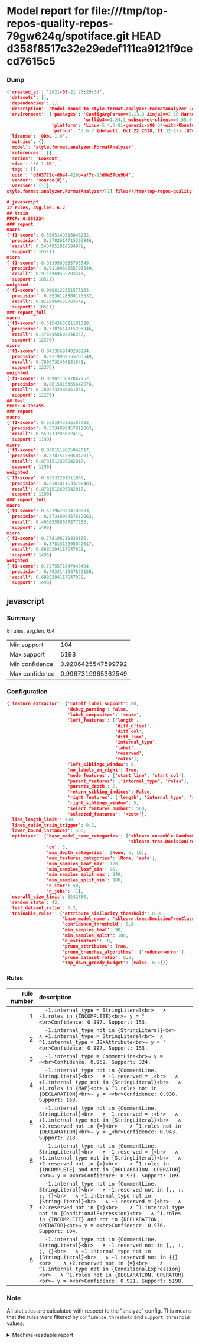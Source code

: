 # Model report for file:///tmp/top-repos-quality-repos-79gw624q/spotiface.git HEAD d358f8517c32e29edef111ca9121f9cecd7615c5

### Dump

```json
{'created_at': '2021-08-21 23:29:34',
 'datasets': [],
 'dependencies': [],
 'description': 'Model bound to style.format.analyzer.FormatAnalyzer Lookout analyzer.',
 'environment': {'packages': 'ConfigArgParse==0.13.0 Jinja2==2.10 MarkupSafe==1.1.1 PyStemmer==1.3.0 PyYAML==5.1 Pympler==0.5 SQLAlchemy==1.2.10 SQLAlchemy-Utils==0.33.3 asdf==2.3.2 bblfsh==2.12.7 boto==2.49.0 boto3==1.9.130 botocore==1.12.130 cachetools==2.0.1 certifi==2019.3.9 chardet==3.0.4 clint==0.5.1 docker==3.7.0 docker-pycreds==0.4.0 dulwich==0.19.11 grpcio==1.19.0 grpcio-tools==1.19.0 humanfriendly==4.16.1 humanize==0.5.1 idna==2.8 jmespath==0.9.4 jsonschema==2.6.0 lookout-sdk==0.4.1 lookout-sdk-ml==0.19.0 lookout-style==0.2.0 lz4==2.1.6 modelforge==0.12.1 numpy==1.16.2 packaging==19.0 pandas==0.22.0 pip==19.0.3 protobuf==3.7.0 psycopg2-binary==2.7.5 pygtrie==2.3 pyparsing==2.3.1 python-dateutil==2.8.0 python-igraph==0.7.1.post6 pytz==2019.1 requests==2.21.0 requirements-parser==0.2.0 scikit-learn==0.20.1 scikit-optimize==0.5.2 scipy==1.2.1 semantic-version==2.6.0 setuptools==40.8.0 six==1.12.0 smart-open==1.8.1 sourced-ml==0.8.2 spdx==2.5.0 stringcase==1.2.0 tabulate==0.8.2 tqdm==4.31.1 '
                             'urllib3==1.24.1 websocket-client==0.55.0 xxhash==1.3.0',
                 'platform': 'Linux-5.4.0-81-generic-x86_64-with-Ubuntu-18.04-bionic',
                 'python': '3.6.7 (default, Oct 22 2018, 11:32:17) [GCC 8.2.0]'},
 'license': 'ODbL-1.0',
 'metrics': {},
 'model': 'style.format.analyzer.FormatAnalyzer',
 'references': [],
 'series': 'Lookout',
 'size': '16.7 kB',
 'tags': [],
 'uuid': 'b303772c-dba4-429b-af7c-93d8e37ce9b4',
 'vendor': 'source{d}',
 'version': [1]}
style.format.analyzer.FormatAnalyzer/[1] file:///tmp/top-repos-quality-repos-79gw624q/spotiface.git d358f8517c32e29edef111ca9121f9cecd7615c5

# javascript
17 rules, avg.len. 6.2
## train
PPCR: 0.856224
### report
macro
{'f1-score': 0.5585149516846202,
 'precision': 0.5782614715293846,
 'recall': 0.5434851910584979,
 'support': 10511}
micro
{'f1-score': 0.9119969555703549,
 'precision': 0.9119969555703549,
 'recall': 0.9119969555703549,
 'support': 10511}
weighted
{'f1-score': 0.9008122561575163,
 'precision': 0.8936128808175532,
 'recall': 0.9119969555703549,
 'support': 10511}
### report_full
macro
{'f1-score': 0.5154363811101328,
 'precision': 0.5782614715293846,
 'recall': 0.4769458602256347,
 'support': 12276}
micro
{'f1-score': 0.8413569140299294,
 'precision': 0.9119969555703549,
 'recall': 0.7808732486151841,
 'support': 12276}
weighted
{'f1-score': 0.8098273897847952,
 'precision': 0.8615815365642576,
 'recall': 0.7808732486151841,
 'support': 12276}
## test
PPCR: 0.795455
### report
macro
{'f1-score': 0.5651943256187703,
 'precision': 0.5734099457812063,
 'recall': 0.559733285082418,
 'support': 1190}
micro
{'f1-score': 0.8781512605042017,
 'precision': 0.8781512605042017,
 'recall': 0.8781512605042017,
 'support': 1190}
weighted
{'f1-score': 0.85532291611905,
 'precision': 0.8381011633792483,
 'recall': 0.8781512605042017,
 'support': 1190}
### report_full
macro
{'f1-score': 0.5219673904180083,
 'precision': 0.5734099457812063,
 'recall': 0.49365558037877355,
 'support': 1496}
micro
{'f1-score': 0.778108711839166,
 'precision': 0.8781512605042017,
 'recall': 0.6985294117647058,
 'support': 1496}
weighted
{'f1-score': 0.7275571847448404,
 'precision': 0.7934141967872158,
 'recall': 0.6985294117647058,
 'support': 1496}
```

## javascript
### Summary
8 rules, avg.len. 6.4

| | |
|-|-|
|Min support|104|
|Max support|5198|
|Min confidence|0.9206425547599792|
|Max confidence|0.9967319965362549|

### Configuration

```json
{'feature_extractor': {'cutoff_label_support': 80,
                       'debug_parsing': False,
                       'label_composites': '<cut>',
                       'left_features': ['length',
                                         'diff_offset',
                                         'diff_col',
                                         'diff_line',
                                         'internal_type',
                                         'label',
                                         'reserved',
                                         'roles'],
                       'left_siblings_window': 5,
                       'no_labels_on_right': True,
                       'node_features': ['start_line', 'start_col'],
                       'parent_features': ['internal_type', 'roles'],
                       'parents_depth': 2,
                       'return_sibling_indices': False,
                       'right_features': ['length', 'internal_type', 'reserved', 'roles'],
                       'right_siblings_window': 5,
                       'select_features_number': 500,
                       'selected_features': '<cut>'},
 'line_length_limit': 500,
 'lines_ratio_train_trigger': 0.2,
 'lower_bound_instances': 500,
 'optimizer': {'base_model_name_categories': ['sklearn.ensemble.RandomForestClassifier',
                                              'sklearn.tree.DecisionTreeClassifier'],
               'cv': 3,
               'max_depth_categories': [None, 5, 10],
               'max_features_categories': [None, 'auto'],
               'min_samples_leaf_max': 120,
               'min_samples_leaf_min': 90,
               'min_samples_split_max': 240,
               'min_samples_split_min': 180,
               'n_iter': 50,
               'n_jobs': -1},
 'overall_size_limit': 5242880,
 'random_state': 42,
 'test_dataset_ratio': 0.2,
 'trainable_rules': {'attribute_similarity_threshold': 0.98,
                     'base_model_name': 'sklearn.tree.DecisionTreeClassifier',
                     'confidence_threshold': 0.8,
                     'min_samples_leaf': 90,
                     'min_samples_split': 180,
                     'n_estimators': 10,
                     'prune_attributes': True,
                     'prune_branches_algorithms': ['reduced-error'],
                     'prune_dataset_ratio': 0.2,
                     'top_down_greedy_budget': [False, 0.5]}}
```

### Rules

| rule number | description |
|----:|:-----|
| 1 | `  -1.internal_type = StringLiteral<br>	∧ -3.roles in {INCOMPLETE}<br>⇒ y = "<br>Confidence: 0.997. Support: 153.` |
| 2 | `  -1.internal_type not in {StringLiteral}<br>	∧ +1.internal_type = StringLiteral<br>	∧ ^1.internal_type = JSXAttribute<br>⇒ y = "<br>Confidence: 0.997. Support: 153.` |
| 3 | `  -1.internal_type = CommentLine<br>⇒ y = ⏎<br>Confidence: 0.952. Support: 324.` |
| 4 | `  -1.internal_type not in {CommentLine, StringLiteral}<br>	∧ -1.reserved = ,<br>	∧ +1.internal_type not in {StringLiteral}<br>	∧ +1.roles in {MAP}<br>	∧ ^1.roles not in {DECLARATION}<br>⇒ y = ⏎<br>Confidence: 0.938. Support: 168.` |
| 5 | `  -1.internal_type not in {CommentLine, StringLiteral}<br>	∧ -1.reserved = :<br>	∧ +1.internal_type not in {StringLiteral}<br>	∧ +2.reserved not in {=}<br>	∧ ^1.roles not in {DECLARATION}<br>⇒ y = ␣<br>Confidence: 0.943. Support: 218.` |
| 6 | `  -1.internal_type not in {CommentLine, StringLiteral}<br>	∧ -1.reserved = {<br>	∧ +1.internal_type not in {StringLiteral}<br>	∧ +2.reserved not in {=}<br>	∧ ^1.roles in {INCOMPLETE} and not in {DECLARATION, OPERATOR}<br>⇒ y = ∅<br>Confidence: 0.931. Support: 109.` |
| 7 | `  -1.internal_type not in {CommentLine, StringLiteral}<br>	∧ -1.reserved not in {,, :, ;, {}<br>	∧ +1.internal_type not in {StringLiteral}<br>	∧ +1.reserved = {<br>	∧ +2.reserved not in {=}<br>	∧ ^1.internal_type not in {ConditionalExpression}<br>	∧ ^1.roles in {INCOMPLETE} and not in {DECLARATION, OPERATOR}<br>⇒ y = ∅<br>Confidence: 0.976. Support: 104.` |
| 8 | `  -1.internal_type not in {CommentLine, StringLiteral}<br>	∧ -1.reserved not in {,, :, ;, {}<br>	∧ +1.internal_type not in {StringLiteral}<br>	∧ +1.reserved not in {{}<br>	∧ +2.reserved not in {=}<br>	∧ ^1.internal_type not in {ConditionalExpression}<br>	∧ ^1.roles not in {DECLARATION, OPERATOR}<br>⇒ y = ∅<br>Confidence: 0.921. Support: 5198.` |

### Note
All statistics are calculated with respect to the "analyze" config. This means that the rules were filtered by
`confidence_threshold` and `support_threshold` values.

<details>
    <summary>Machine-readable report</summary>
```json
{"javascript": {"avg_rule_len": 6.375, "max_conf": 0.9967319965362549, "max_support": 5198, "min_conf": 0.9206425547599792, "min_support": 104, "num_rules": 8}}
```
</details>
